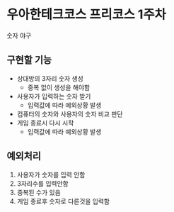 # 우아한테크코스 프리코스 1주차 

숫자 야구

## 구현할 기능 
+ 상대방의 3자리 숫자 생성
  - 중복 없이 생성을 해야함 
+ 사용자가 입력하는 숫자 받기
  - 입력값에 따라 예외상황 발생
+ 컴퓨터의 숫자와 사용자의 숫자 비교 판단
+ 게임 종료시 다시 시작
  - 입력값에 따라 예외상황 발생 

## 예외처리  
1. 사용자가 숫자를 입력 안함
2. 3자리수를 입력안함
3. 중복된 수가 있음
4. 게임 종료후 숫자로 다른것을 입력함
